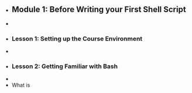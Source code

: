 - ## Module 1: Before Writing your First Shell Script
-
- ### Lesson 1: Setting up the Course Environment
-
- ### Lesson 2: Getting Familiar with Bash
-
- What is